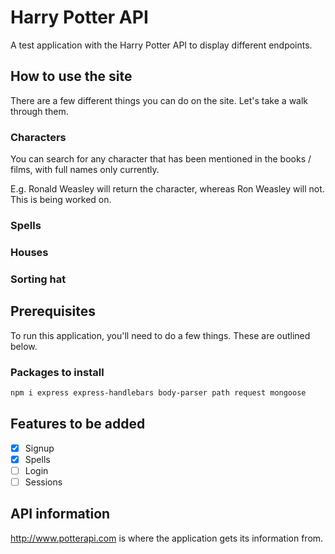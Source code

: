 # Harry Potter API

A test application with the Harry Potter API to display different endpoints. 

## How to use the site

There are a few different things you can do on the site. Let's take a walk through them.

### Characters
You can search for any character that has been mentioned in the books / films, with full names only currently. 

E.g. Ronald Weasley will return the character, whereas Ron Weasley will not. This is being worked on.

### Spells

### Houses

### Sorting hat

## Prerequisites

To run this application, you'll need to do a few things. These are outlined below.

### Packages to install

```bash
npm i express express-handlebars body-parser path request mongoose
```

## Features to be added

- [x] Signup
- [x] Spells
- [ ] Login
- [ ] Sessions

## API information

<http://www.potterapi.com> is where the application gets its information from.

